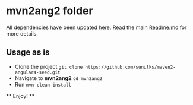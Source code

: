 # mvn2ang2 folder
All dependencies have been updated here. Read the main [Readme.md](https://github.com/sunilks/maven2-angular4-seed/blob/master/README.md) for more details.

## Usage as is
* Clone the project `git clone https://github.com/sunilks/maven2-angular4-seed.git`
* Navigate to **mvn2ang2** `cd mvn2ang2` 
* Run `mvn clean install`

** Enjoy! **
